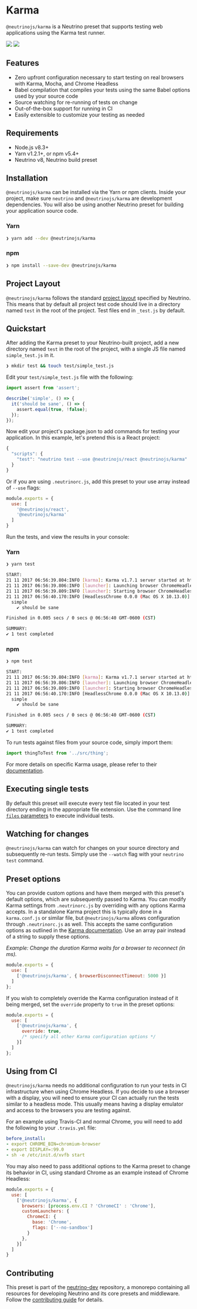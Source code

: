 # Karma

`@neutrinojs/karma` is a Neutrino preset that supports testing web applications using the Karma test runner.

![](https://img.shields.io/npm/v/@neutrinojs/karma.svg) ![](https://img.shields.io/npm/dt/@neutrinojs/karma.svg)

## Features

* Zero upfront configuration necessary to start testing on real browsers with Karma, Mocha, and Chrome Headless
* Babel compilation that compiles your tests using the same Babel options used by your source code
* Source watching for re-running of tests on change
* Out-of-the-box support for running in CI
* Easily extensible to customize your testing as needed

## Requirements

* Node.js v8.3+
* Yarn v1.2.1+, or npm v5.4+
* Neutrino v8, Neutrino build preset

## Installation

`@neutrinojs/karma` can be installed via the Yarn or npm clients. Inside your project, make sure `neutrino` and `@neutrinojs/karma` are development dependencies. You will also be using another Neutrino preset for building your application source code.

### Yarn

```bash
❯ yarn add --dev @neutrinojs/karma
```

### npm

```bash
❯ npm install --save-dev @neutrinojs/karma
```

## Project Layout

`@neutrinojs/karma` follows the standard [project layout](../project-layout.md) specified by Neutrino. This means that by default all project test code should live in a directory named `test` in the root of the project. Test files end in `_test.js` by default.

## Quickstart

After adding the Karma preset to your Neutrino-built project, add a new directory named `test` in the root of the project, with a single JS file named `simple_test.js` in it.

```bash
❯ mkdir test && touch test/simple_test.js
```

Edit your `test/simple_test.js` file with the following:

```javascript
import assert from 'assert';

describe('simple', () => {
  it('should be sane', () => {
    assert.equal(true, !false);
  });
});
```

Now edit your project's package.json to add commands for testing your application. In this example, let's pretend this is a React project:

```javascript
{
  "scripts": {
    "test": "neutrino test --use @neutrinojs/react @neutrinojs/karma"
  }
}
```

Or if you are using `.neutrinorc.js`, add this preset to your use array instead of `--use` flags:

```javascript
module.exports = {
  use: [
    '@neutrinojs/react',
    '@neutrinojs/karma'
  ]
}
```

Run the tests, and view the results in your console:

### Yarn

```bash
❯ yarn test

START:
21 11 2017 06:56:39.804:INFO [karma]: Karma v1.7.1 server started at http://0.0.0.0:9876/
21 11 2017 06:56:39.806:INFO [launcher]: Launching browser ChromeHeadless with unlimited concurrency
21 11 2017 06:56:39.809:INFO [launcher]: Starting browser ChromeHeadless
21 11 2017 06:56:40.170:INFO [HeadlessChrome 0.0.0 (Mac OS X 10.13.0)]: Connected on socket PW-kCVej8pQuT-HAAAAA with id 14691980
  simple
    ✔ should be sane

Finished in 0.005 secs / 0 secs @ 06:56:40 GMT-0600 (CST)

SUMMARY:
✔ 1 test completed
```

### npm

```bash
❯ npm test

START:
21 11 2017 06:56:39.804:INFO [karma]: Karma v1.7.1 server started at http://0.0.0.0:9876/
21 11 2017 06:56:39.806:INFO [launcher]: Launching browser ChromeHeadless with unlimited concurrency
21 11 2017 06:56:39.809:INFO [launcher]: Starting browser ChromeHeadless
21 11 2017 06:56:40.170:INFO [HeadlessChrome 0.0.0 (Mac OS X 10.13.0)]: Connected on socket PW-kCVej8pQuT-HAAAAA with id 14691980
  simple
    ✔ should be sane

Finished in 0.005 secs / 0 secs @ 06:56:40 GMT-0600 (CST)

SUMMARY:
✔ 1 test completed
```

To run tests against files from your source code, simply import them:

```javascript
import thingToTest from '../src/thing';
```

For more details on specific Karma usage, please refer to their [documentation](https://karma-runner.github.io/1.0/index.html).

## Executing single tests

By default this preset will execute every test file located in your test directory ending in the appropriate file extension. Use the command line [`files` parameters](../cli.md#neutrino-test) to execute individual tests.

## Watching for changes

`@neutrinojs/karma` can watch for changes on your source directory and subsequently re-run tests. Simply use the `--watch` flag with your `neutrino test` command.

## Preset options

You can provide custom options and have them merged with this preset's default options, which are subsequently passed to Karma. You can modify Karma settings from `.neutrinorc.js` by overriding with any options Karma accepts. In a standalone Karma project this is typically done in a `karma.conf.js` or similar file, but `@neutrinojs/karma` allows configuration through `.neutrinorc.js` as well. This accepts the same configuration options as outlined in the [Karma documentation](https://karma-runner.github.io/1.0/config/configuration-file.html). Use an array pair instead of a string to supply these options.

_Example: Change the duration Karma waits for a browser to reconnect \(in ms\)._

```javascript
module.exports = {
  use: [
    ['@neutrinojs/karma', { browserDisconnectTimeout: 5000 }]
  ]
};
```

If you wish to completely override the Karma configuration instead of it being merged, set the `override` property to `true` in the preset options:

```javascript
module.exports = {
  use: [
    ['@neutrinojs/karma', {
      override: true,
      /* specify all other Karma configuration options */
    }]
  ]
};
```

## Using from CI

`@neutrinojs/karma` needs no additional configuration to run your tests in CI infrastructure when using Chrome Headless. If you decide to use a browser with a display, you will need to ensure your CI can actually run the tests similar to a headless mode. This usually means having a display emulator and access to the browsers you are testing against.

For an example using Travis-CI and normal Chrome, you will need to add the following to your `.travis.yml` file:

```yaml
before_install:
- export CHROME_BIN=chromium-browser
- export DISPLAY=:99.0
- sh -e /etc/init.d/xvfb start
```

You may also need to pass additional options to the Karma preset to change its behavior in CI, using standard Chrome as an example instead of Chrome Headless:

```javascript
module.exports = {
  use: [
    ['@neutrinojs/karma', {
      browsers: [process.env.CI ? 'ChromeCI' : 'Chrome'],
      customLaunchers: {
        ChromeCI: {
          base: 'Chrome',
          flags: ['--no-sandbox']
        }
      },
    }]
  ]
}
```

## Contributing

This preset is part of the [neutrino-dev](https://github.com/mozilla-neutrino/neutrino-dev) repository, a monorepo containing all resources for developing Neutrino and its core presets and middleware. Follow the [contributing guide](https://neutrino.js.org/contributing) for details.

